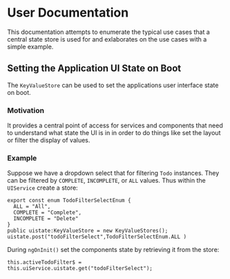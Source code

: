 # User Documentation

This documentation attempts to enumerate the typical use cases that a 
central state store is used for and exlaborates on the use cases with a 
simple example.

## Setting the Application UI State on Boot

The `KeyValueStore` can be used to set the applications
user interface state on boot.

### Motivation

It provides a central point of access for services and components 
that need to understand what state the UI is in in order to do things
like set the layout or filter the display of values.

### Example

Suppose we have a dropdown select that for filtering `Todo` instances.
They can be filtered by `COMPLETE`, `INCOMPLETE`, or `ALL` values.  Thus 
within the `UIService` create a store:

```
export const enum TodoFilterSelectEnum {
  ALL = "All",
  COMPLETE = "Complete",
  INCOMPLETE = "Delete"
}
public uistate:KeyValueStore = new KeyValueStores();
uistate.post("todoFilterSelect",TodoFilterSelectEnum.ALL )

```

During `ngOnInit()` set the components state by retrieving it from the store:

```
this.activeTodoFilter$ = this.uiService.uistate.get("todoFilterSelect");
```